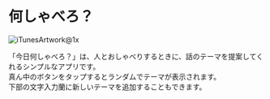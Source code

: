 # 何しゃべろ？

![iTunesArtwork@1x](https://user-images.githubusercontent.com/81378735/112977227-c288de80-9190-11eb-831d-aef7266c76c0.png)

「今日何しゃべろ？」は、人とおしゃべりするときに、話のテーマを提案してくれるシンプルなアプリです。  
真ん中のボタンをタップするとランダムでテーマが表示されます。  
下部の文字入力蘭に新しいテーマを追加することもできます。
